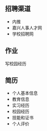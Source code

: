 ## 招聘渠道
- 内推
- 嘉兴人事人才网
- 学校招聘网



## 作业
写校园经历

## 简历
- 个人基本信息
- 教育信息
- 实习经历
- 校园经历
- 技能和证书
- 个人评价

















